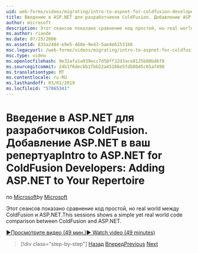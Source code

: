```yaml
---
uid: web-forms/videos/migrating/intro-to-aspnet-for-coldfusion-developers-adding-aspnet-to-your-repertoire
title: Введение в ASP.NET для разработчиков ColdFusion. Добавление ASP.NET в ваш репертуар | Документация Майкрософт
author: microsoft
description: Этот сеансов показано сравнение код простой, но real world между ColdFusion и ASP.NET.
ms.author: riande
ms.date: 07/25/2006
ms.assetid: 835a2484-e9e5-468e-9e43-5ae4e61531b6
msc.legacyurl: /web-forms/videos/migrating/intro-to-aspnet-for-coldfusion-developers-adding-aspnet-to-your-repertoire
msc.type: video
ms.openlocfilehash: 9e32afa1a939ecc7d50ff32d3ace8125b80bd6f8
ms.sourcegitcommit: 24b1f6decbb17bb22a45166e5fdb0845c65af498
ms.translationtype: MT
ms.contentlocale: ru-RU
ms.lasthandoff: 03/01/2019
ms.locfileid: "57065341"
---
```

<a name="intro-to-aspnet-for-coldfusion-developers-adding-aspnet-to-your-repertoire"></a><span data-ttu-id="c8065-103">Введение в ASP.NET для разработчиков ColdFusion. Добавление ASP.NET в ваш репертуар</span><span class="sxs-lookup"><span data-stu-id="c8065-103">Intro to ASP.NET for ColdFusion Developers: Adding ASP.NET to Your Repertoire</span></span>
====================
<span data-ttu-id="c8065-104">по [Microsoft](https://github.com/microsoft)</span><span class="sxs-lookup"><span data-stu-id="c8065-104">by [Microsoft](https://github.com/microsoft)</span></span>

<span data-ttu-id="c8065-105">Этот сеансов показано сравнение код простой, но real world между ColdFusion и ASP.NET.</span><span class="sxs-lookup"><span data-stu-id="c8065-105">This sessions shows a simple yet real world code comparison between ColdFusion and ASP.NET.</span></span>

[<span data-ttu-id="c8065-106">&#9654;Просмотрите видео (49 мин.)</span><span class="sxs-lookup"><span data-stu-id="c8065-106">&#9654; Watch video (49 minutes)</span></span>](https://channel9.msdn.com/Blogs/ASP-NET-Site-Videos/intro-to-aspnet-for-coldfusion-developers-adding-aspnet-to-your-repertoire)

> [!div class="step-by-step"]
> <span data-ttu-id="c8065-107">[Назад](intro-to-aspnet-for-jsp-developers-building-applications.md)
> [Вперед](introduction-to-aspnet-for-coldfusion-developers-building-an-aspnet-application.md)</span><span class="sxs-lookup"><span data-stu-id="c8065-107">[Previous](intro-to-aspnet-for-jsp-developers-building-applications.md)
[Next](introduction-to-aspnet-for-coldfusion-developers-building-an-aspnet-application.md)</span></span>
